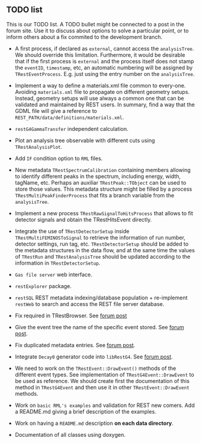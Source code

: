 TODO list
---------

This is our TODO list. A TODO bullet might be connected to a post in the forum site. Use it to discuss about options to solve a particular point, or to inform others about a fix commited to the development branch.

* A first process, if declared as `external`, cannot access the `analysisTree`. We should override this limitation. Furthermore, it would be desirable that if the first process is `external` and the process itself does not stamp the `eventID`, `timestamp`, etc, an automatic numbering will be assigned by `TRestEventProcess`. E.g. just using the entry number on the `analysisTree`.

* Implement a way to define a materials.xml file common to every-one. Avoiding `materials.xml` file to propagate on different geometry setups. Instead, geometry setups will use always a common one that can be validated and maintained by REST users. In summary, find a way that the GDML file will give a reference to `REST_PATH/data/definitions/materials.xml`.

* `restG4GammaTransfer` independent calculation.

* Plot an analysis tree observable with different cuts using `TRestAnalysisPlot`.

* Add `IF` condition option to `RML` files.

* New metadata `TRestSpectrumCalibration` containing members allowing to identify different peaks in the spectrum, including energy, width, tagName, etc. Perhaps an auxiliar `TRestPeak::TObject` can be used to store those values. This metadata structure might be filled by a process `TRestMultiPeakFinderProcess` that fits a branch variable from the `analysisTree`.

* Implement a new process `TRestRawSignalToHitsProcess` that allows to fit detector signals and obtain the TRestHitsEvent directly.

* Integrate the use of `TRestDetectorSetup` inside `TRestMultiFEMINOSToSignal` to retrieve the information of run number, detector settings, run tag, etc. `TRestDetectorSetup` should be added to the metadata structures in the data flow, and at the same time the values of `TRestRun` and `TRestAnalysisTree` should be updated according to the information in `TRestDetectorSetup`.

* `Gas file server` web interface.

* `restExplorer` package.

* `restSQL` REST metadata indexing/database population + re-implement `restWeb` to search and access the REST file server database.

* Fix required in TRestBrowser. See [forum post](http://ezpc10.unizar.es/t/error-when-using-trestbrowser-trestbrowser-inherits-from-trestrun/41)

* Give the event tree the name of the specific event stored. See [forum post](http://ezpc10.unizar.es/t/eventtree-should-be-stored-using-the-name-of-the-specific-event-output/42).

* Fix duplicated metadata entries. See [forum post](http://ezpc10.unizar.es/t/duplicated-metadata-entries-in-last-version-v2-2-10/38).

* Integrate `Decay0` generator code into `libRestG4`. See [forum post](http://ezpc10.unizar.es/t/problem-reading-decay0-generator-with-restg4/47/7).

* We need to work on the `TRestEvent::DrawEvent()` methods of the different event types. See implementation of `TRestG4Event::DrawEvent` to be used as reference. We should create first the documentation of this method in `TRestG4Event` and then use it in other `TRestEvent::DrawEvent` methods.

* Work on `basic RML's examples` and validation for REST new comers. Add a README.md giving a brief description of the examples.

* Work on having a `README.md` description **on each data directory**.

* Documentation of all classes using doxygen.

